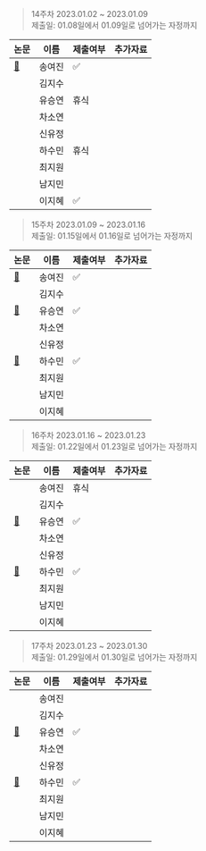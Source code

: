 > 14주차 2023.01.02 ~ 2023.01.09   
> 제출일: 01.08일에서 01.09일로 넘어가는 자정까지

논문|이름|제출여부|추가자료  
|------|---|---|---|
|[:book:](https://arxiv.org/pdf/1812.04948.pdf)|송여진|:white_check_mark:|
||김지수||
||유승연|휴식|
||차소연||
||신유정||
||하수민|휴식|
||최지원||
||남지민||
||이지혜|:white_check_mark:|

> 15주차 2023.01.09 ~ 2023.01.16   
> 제출일: 01.15일에서 01.16일로 넘어가는 자정까지

논문|이름|제출여부|추가자료  
|------|---|---|---|
|[:book:](https://arxiv.org/abs/1905.11946)|송여진|:white_check_mark:|
||김지수||
|[:book:](https://openaccess.thecvf.com/content_ICCV_2019/papers/Sun_Image_Synthesis_From_Reconfigurable_Layout_and_Style_ICCV_2019_paper.pdf)|유승연|:white_check_mark:|
||차소연||
||신유정||
|[:book:](https://ieeexplore.ieee.org/stamp/stamp.jsp?tp=&arnumber=7386874)|하수민|:white_check_mark:|
||최지원||
||남지민||
||이지혜||

> 16주차 2023.01.16 ~ 2023.01.23   
> 제출일: 01.22일에서 01.23일로 넘어가는 자정까지

논문|이름|제출여부|추가자료  
|------|---|---|---|
||송여진|휴식|
||김지수||
|[:book:](https://openaccess.thecvf.com/content_cvpr_2018/papers/Johnson_Image_Generation_From_CVPR_2018_paper.pdf)|유승연|:white_check_mark:|
||차소연||
||신유정||
|[:book:](https://ieeexplore.ieee.org/stamp/stamp.jsp?tp=&arnumber=8663146)|하수민|:white_check_mark:|
||최지원||
||남지민||
||이지혜||

> 17주차 2023.01.23 ~ 2023.01.30  
> 제출일: 01.29일에서 01.30일로 넘어가는 자정까지

논문|이름|제출여부|추가자료  
|------|---|---|---|
||송여진||
||김지수||
|[:book:](https://openaccess.thecvf.com/content_cvpr_2017/papers/Xu_Scene_Graph_Generation_CVPR_2017_paper.pdf)|유승연|:white_check_mark:|
||차소연||
||신유정||
|[:book:](https://www.mdpi.com/2073-8994/14/12/2657)|하수민|:white_check_mark:|
||최지원||
||남지민||
||이지혜||
